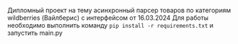 
Дипломный проект на тему асинхронный парсер товаров по категориям wildberries (Вайлберис) c интерфейсом от 16.03.2024
Для работы необходимо выполнить команду ```pip install -r requirements.txt``` и запустить main.py 
